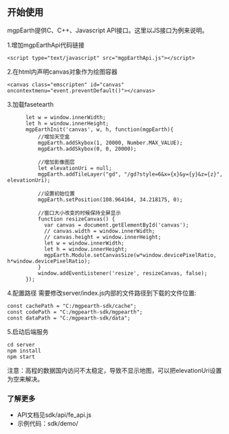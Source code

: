 

## 开始使用

mgpEarth提供C、C++、Javascript API接口。这里以JS接口为例来说明。

1.增加mgpEarthApi代码链接
```
<script type="text/javascript" src="mgpEarthApi.js"></script>
```

2.在html内声明canvas对象作为绘图容器
```
<canvas class="emscripten" id="canvas" oncontextmenu="event.preventDefault()"></canvas>
```

3.加载fasetearth
```
      let w = window.innerWidth;
      let h = window.innerHeight;
      mgpEarthInit('canvas', w, h, function(mgpEarth){
          //增加天空盒
          mgpEarth.addSkybox(1, 20000, Number.MAX_VALUE);
          mgpEarth.addSkybox(0, 0, 20000);

          //增加影像图层
          let elevationUri = null;
          mgpEarth.addTileLayer("gd", "/gd?style=6&x={x}&y={y}&z={z}", elevationUri);

          //设置初始位置
          mgpEarth.setPosition(108.964164, 34.218175, 0);

          //窗口大小改变的时候保持全屏显示
          function resizeCanvas() {
            var canvas = document.getElementById('canvas');
            // canvas.width = window.innerWidth;
            // canvas.height = window.innerHeight;
            let w = window.innerWidth;
            let h = window.innerHeight;
            mgpEarth.Module.setCanvasSize(w*window.devicePixelRatio, h*window.devicePixelRatio);
          }
          window.addEventListener('resize', resizeCanvas, false);
      });
```

4.配置路径
需要修改server/index.js内部的文件路径到下载的文件位置:
```
const cachePath = "C:/mgpearth-sdk/cache";
const codePath = "C:/mgpearth-sdk/mgpearth";
const dataPath = "C:/mgpearth-sdk/data";
```

5.启动后端服务
```
cd server
npm install
npm start
```

注意：高程的数据国内访问不太稳定，导致不显示地图，可以把elevationUri设置为空来解决。


### 了解更多
- API文档见sdk/api/fe_api.js
- 示例代码：sdk/demo/
